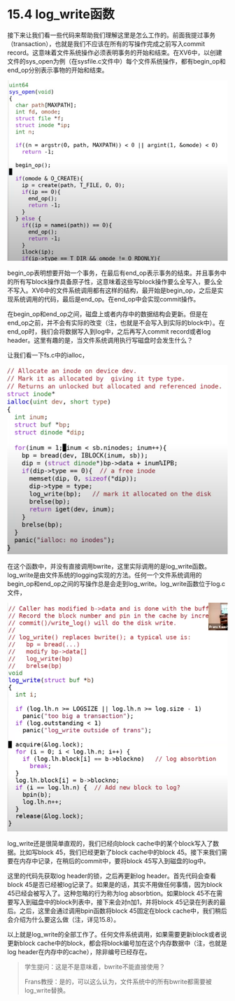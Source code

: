 # 15.4 log\_write函数

接下来让我们看一些代码来帮助我们理解这里是怎么工作的。前面我提过事务（transaction），也就是我们不应该在所有的写操作完成之前写入commit record。这意味着文件系统操作必须表明事务的开始和结束。在XV6中，以创建文件的sys\_open为例（在sysfile.c文件中）每个文件系统操作，都有begin\_op和end\_op分别表示事物的开始和结束。

![](../.gitbook/assets/image%20%28626%29.png)

begin\_op表明想要开始一个事务，在最后有end\_op表示事务的结束。并且事务中的所有写block操作具备原子性，这意味着这些写block操作要么全写入，要么全不写入。XV6中的文件系统调用都有这样的结构，最开始是begin\_op，之后是实现系统调用的代码，最后是end\_op。在end\_op中会实现commit操作。

在begin\_op和end\_op之间，磁盘上或者内存中的数据结构会更新。但是在end\_op之前，并不会有实际的改变（注，也就是不会写入到实际的block中）。在end\_op时，我们会将数据写入到log中，之后再写入commit record或者log header。这里有趣的是，当文件系统调用执行写磁盘时会发生什么？

让我们看一下fs.c中的ialloc，

![](../.gitbook/assets/image%20%28623%29.png)

在这个函数中，并没有直接调用bwrite，这里实际调用的是log\_write函数。log\_write是由文件系统的logging实现的方法。任何一个文件系统调用的begin\_op和end\_op之间的写操作总是会走到log\_write。log\_write函数位于log.c文件，

![](../.gitbook/assets/image%20%28630%29.png)

log\_write还是很简单直观的，我们已经向block cache中的某个block写入了数据。比如写block 45，我们已经更新了block cache中的block 45。接下来我们需要在内存中记录，在稍后的commit中，要将block 45写入到磁盘的log中。

这里的代码先获取log header的锁，之后再更新log header。首先代码会查看block 45是否已经被log记录了。如果是的话，其实不用做任何事情，因为block 45已经会被写入了。这种忽略的行为称为log absorbtion。如果block 45不在需要写入到磁盘中的block列表中，接下来会对n加1，并将block 45记录在列表的最后。之后，这里会通过调用bpin函数将block 45固定在block cache中，我们稍后会介绍为什么要这么做（注，详见15.8）。

以上就是log\_write的全部工作了。任何文件系统调用，如果需要更新block或者说更新block cache中的block，都会将block编号加在这个内存数据中（注，也就是log header在内存中的cache），除非编号已经存在。

> 学生提问：这是不是意味着，bwrite不能直接使用？
>
> Frans教授：是的，可以这么认为，文件系统中的所有bwrite都需要被log\_write替换。

